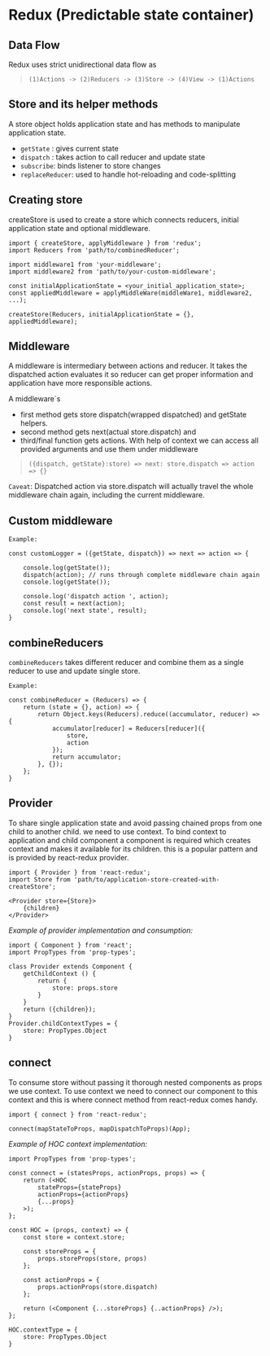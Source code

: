 # Redux (Predictable state container)

## Data Flow
Redux uses strict unidirectional data flow as 
> `(1)Actions -> (2)Reducers -> (3)Store -> (4)View -> (1)Actions`

## Store and its helper methods
A store object holds application state and has methods to manipulate application state.
- `getState` : gives current state
- `dispatch` : takes action to call reducer and update state
- `subscribe`: binds listener to store changes
- `replaceReducer`: used to handle hot-reloading and code-splitting

## Creating store
createStore is used to create a store which connects reducers, initial application state and optional middleware.

```
import { createStore, applyMiddleware } from 'redux';
import Reducers from 'path/to/combinedReducer';

import middleware1 from 'your-middleware';
import middleware2 from 'path/to/your-custom-middleware';

const initialApplicationState = <your_initial_application_state>;
const appliedMiddleware = applyMiddleWare(middleWare1, middleware2, ...);

createStore(Reducers, initialApplicationState = {}, appliedMiddleware);
```

## Middleware 
A middleware is intermediary between actions and reducer. It takes the dispatched action evaluates it so reducer can get proper information and application have more responsible actions.

A middleware`s 
- first method gets store dispatch(wrapped dispatched) and getState helpers.
- second method gets next(actual store.dispatch) and 
- third/final function gets actions.
With help of context we can access all provided arguments and use them under middleware
> `({dispatch, getState}:store) => next: store.dispatch => action => {}`

`Caveat`: Dispatched action via store.dispatch will actually travel the whole middleware chain again, including the current middleware.

## Custom middleware
```
Example:

const customLogger = ({getState, dispatch}) => next => action => {

    console.log(getState());
    dispatch(action); // runs through complete middleware chain again
    console.log(getState());

    console.log('dispatch action ', action);
    const result = next(action);
    console.log('next state', result);
}
```

## combineReducers
`combineReducers` takes different reducer and combine them as a single reducer to use and update single store.

```
Example:

const combineReducer = (Reducers) => {
    return (state = {}, action) => {
        return Object.keys(Reducers).reduce((accumulator, reducer) => {
            accumulator[reducer] = Reducers[reducer]({
                store,
                action
            });
            return accumulator;
        }, {});
    };
}
```

## Provider
To share single application state and avoid passing chained props from one child to another child. we need to use context. To bind context to application and child component a component is required which creates context and makes it available for its children. this is a popular pattern and is provided by react-redux provider.

```
import { Provider } from 'react-redux';
import Store from 'path/to/application-store-created-with-createStore';

<Provider store={Store}>
    {children}
</Provider>
```
*Example of provider implementation and consumption:*
```
import { Component } from 'react';
import PropTypes from 'prop-types';

class Provider extends Component {
    getChildContext () {
        return {
            store: props.store
        }
    }
    return ({children});
}
Provider.childContextTypes = {
    store: PropTypes.Object
}
```

## connect
To consume store without passing it thorough nested components as props we use context.
To use context we need to connect our component to this context and this is where connect method from react-redux comes handy.

```
import { connect } from 'react-redux';

connect(mapStateToProps, mapDispatchToProps)(App);
```
*Example of HOC context implementation:*
```
import PropTypes from 'prop-types';

const connect = (statesProps, actionProps, props) => {
    return (<HOC 
        stateProps={stateProps}
        actionProps={actionProps} 
        {...props}
    >);
};

const HOC = (props, context) => {
    const store = context.store;

    const storeProps = {
        props.storeProps(store, props)
    };

    const actionProps = {
        props.actionProps(store.dispatch)
    };

    return (<Component {...storeProps} {..actionProps} />);
};

HOC.contextType = {
    store: PropTypes.Object
}
```
